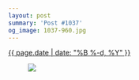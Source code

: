 ```yaml
---
layout: post
summary: 'Post #1037'
og_image: 1037-960.jpg
---
```


<div class="post">
 <time>
  <a href="/1037">
   {{ page.date | date: "%B %-d, %Y" }}
  </a>
 </time>
 <a href="/1037">
  <figure data-taken="12/3/2019">
   <img sizes="(min-width: 700px) 50vw, calc(100vw - 2rem)" src="{{ site.assets_url }}/1037-480.jpg" srcset="{{ site.assets_url }}/1037-240.jpg 240w, {{ site.assets_url }}/1037-480.jpg 480w, {{ site.assets_url }}/1037-720.jpg 720w, {{ site.assets_url }}/1037-960.jpg 960w"/>
  </figure>
 </a>
</div>
